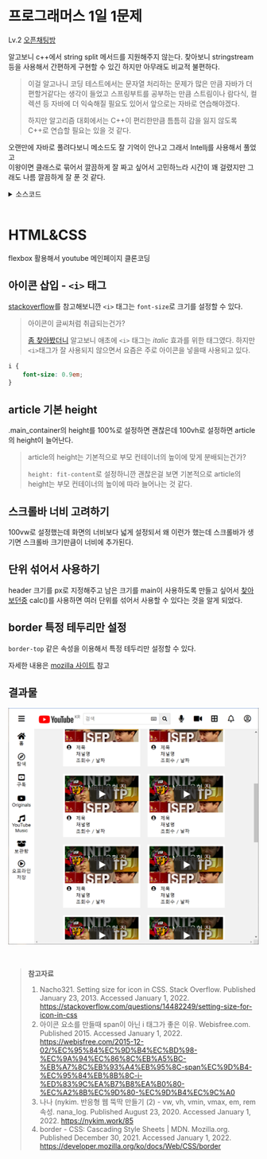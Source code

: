 # 프로그래머스 1일 1문제

Lv.2 [오픈채팅방](https://programmers.co.kr/learn/courses/30/lessons/42888)

알고보니 c++에서 string split 메서드를 지원해주지 않는다. 찾아보니 stringstream 등을 사용해서 간편하게 구현할 수 있긴 하지만 아무래도 비교적 불편하다.

> 이걸 알고나니 코딩 테스트에서는 문자열 처리하는 문제가 많은 만큼 자바가 더 편할거같다는 생각이 들었고 스프링부트를 공부하는 만큼 스트림이나 람다식, 컬렉션 등 자바에 더 익숙해질 필요도 있어서 앞으로는 자바로 연습해야겠다.
>
> 하지만 알고리즘 대회에서는 C++이 편리한만큼 틈틈히 감을 잃지 않도록 C++로 연습할 필요는 있을 것 같다.

오랜만에 자바로 풀려다보니 메소드도 잘 기억이 안나고 그래서 Intellj를 사용해서 풀었고<br/>이왕이면 클래스로 묶어서 깔끔하게 잘 짜고 싶어서 고민하느라 시간이 꽤 걸렸지만 그래도 나름 깔끔하게 잘 푼 것 같다.

<details><summary>소스코드</summary>

```java
import java.util.*;

class Member {
    private final String id;
    private String nickname;

    public Member(String id, String nickname) {
        this.id = id;
        this.nickname = nickname;
    }

    public void changeNickname(String id, String nickname) {
        if(id.equals(this.id)) this.nickname = nickname;
    }

    public String getNickname() {
        return nickname;
    }

    public boolean checkId(String id) {
        return id.equals(this.id);
    }
}

class Message {
    private Member member;
    private String status; // 들어왔습니다. / 나갔습니다.

    public Message() {}

    public Message(Member member, String status) {
        this.member = member;
        if(status.equals("Enter")) this.status = "들어왔습니다.";
        else if(status.equals("Leave")) this.status = "나갔습니다.";
    }

    @Override
    public String toString() {
        return member.getNickname() + "님이 " + status;
    }
}

class Solution {
    public String[] solution(String[] record) {
        HashMap<String, Member> members = new HashMap<>();
        ArrayList<Message> messages = new ArrayList<>();
        for (String s : record) {
            String[] S = s.split(" ");
            if (S[0].equals("Enter")) {
                // 들어온 적이 있는 멤버인지 체크
                if(members.containsKey(S[1])) {
                    Member m = members.get(S[1]);
                    m.changeNickname(S[1], S[2]);
                    messages.add(new Message(m, S[0]));
                }
                else {
                    Member newMember = new Member(S[1], S[2]);
                    members.put(S[1], newMember);
                    messages.add(new Message(newMember, S[0]));
                }
            } else if(S[0].equals("Leave")) {
                messages.add(new Message(members.get(S[1]), S[0]));
            } else if(S[0].equals("Change")) {
                if(members.containsKey(S[1])) {
                    members.get(S[1]).changeNickname(S[1], S[2]);
                }
            }
        }
        String[] answer = new String[messages.size()];
        for(int i=0; i<messages.size(); i++) {
            answer[i] = messages.get(i).toString();
        }
        return answer;
    }
}
```

</details><br/>

# HTML&CSS

flexbox 활용해서 youtube 메인페이지 클론코딩

## 아이콘 삽입 - `<i>` 태그

[stackoverflow](https://stackoverflow.com/questions/14482249/setting-size-for-icon-in-css)를 참고해보니깐 `<i>` 태그는 `font-size`로 크기를 설정할 수 있다.

> 아이콘이 글씨처럼 취급되는건가?
>
> [좀 찾아봤더니](https://webisfree.com/2015-12-02/%EC%95%84%EC%9D%B4%EC%BD%98-%EC%9A%94%EC%86%8C%EB%A5%BC-%EB%A7%8C%EB%93%A4%EB%95%8C-span%EC%9D%B4-%EC%95%84%EB%8B%8C-i-%ED%83%9C%EA%B7%B8%EA%B0%80-%EC%A2%8B%EC%9D%80-%EC%9D%B4%EC%9C%A0) 알고보니 애초에 `<i>` 태그는 *italic* 효과를 위한 태그였다. 하지만 `<i>`태그가 잘 사용되지 않으면서 요즘은 주로 아이콘을 넣을때 사용되고 있다.

```css
i {
    font-size: 0.9em;
}
```

## article 기본 height

.main_container의 height를 100%로 설정하면 괜찮은데 100vh로 설정하면 article의 height이 늘어난다.

> article의 height는 기본적으로 부모 컨테이너의 높이에 맞게 분배되는건가?
>
> `height: fit-content`로 설정하니깐 괜찮은걸 보면 기본적으로 article의 height는 부모 컨테이너의 높이에 따라 늘어나는 것 같다.

## 스크롤바 너비 고려하기

100vw로 설정했는데 화면의 너비보다 넓게 설정되서 왜 이런가 했는데 스크롤바가 생기면 스크롤바 크기만큼이 너비에 추가된다.

## 단위 섞어서 사용하기

header 크기를 px로 지정해주고 남은 크기를 main이 사용하도록 만들고 싶어서 [찾아보던중](https://nykim.work/85) calc()를 사용하면 여러 단위를 섞어서 사용할 수 있다는 것을 알게 되었다.

## border 특정 테두리만 설정

`border-top` 같은 속성을 이용해서 특정 테두리만 설정할 수 있다.

자세한 내용은 [mozilla 사이트](https://developer.mozilla.org/ko/docs/Web/CSS/border) 참고

## 결과물

![youtube mainpage clonecoding (2)](.\youtube_mainpage_clonecoding_2.png)

<br/>

> **참고자료**
>
> 1. Nacho321. Setting size for icon in CSS. Stack Overflow. Published January 23, 2013. Accessed January 1, 2022. https://stackoverflow.com/questions/14482249/setting-size-for-icon-in-css
> 2. 아이콘 요소를 만들때 span이 아닌 i 태그가 좋은 이유. Webisfree.com. Published 2015. Accessed January 1, 2022. https://webisfree.com/2015-12-02/%EC%95%84%EC%9D%B4%EC%BD%98-%EC%9A%94%EC%86%8C%EB%A5%BC-%EB%A7%8C%EB%93%A4%EB%95%8C-span%EC%9D%B4-%EC%95%84%EB%8B%8C-i-%ED%83%9C%EA%B7%B8%EA%B0%80-%EC%A2%8B%EC%9D%80-%EC%9D%B4%EC%9C%A0
> 3. 나나 (nykim. 반응형 웹 뚝딱 만들기 (2) - vw, vh, vmin, vmax, em, rem 속성. nana_log. Published August 23, 2020. Accessed January 1, 2022. https://nykim.work/85
> 4. border - CSS: Cascading Style Sheets | MDN. Mozilla.org. Published December 30, 2021. Accessed January 1, 2022. https://developer.mozilla.org/ko/docs/Web/CSS/border



